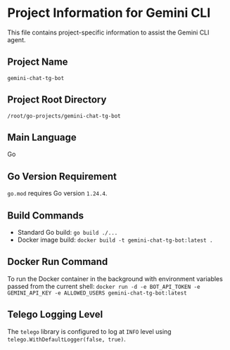 # Project Information for Gemini CLI

This file contains project-specific information to assist the Gemini CLI agent.

## Project Name
`gemini-chat-tg-bot`

## Project Root Directory
`/root/go-projects/gemini-chat-tg-bot`

## Main Language
Go

## Go Version Requirement
`go.mod` requires Go version `1.24.4`.

## Build Commands
- Standard Go build: `go build ./...`
- Docker image build: `docker build -t gemini-chat-tg-bot:latest .`

## Docker Run Command
To run the Docker container in the background with environment variables passed from the current shell:
`docker run -d -e BOT_API_TOKEN -e GEMINI_API_KEY -e ALLOWED_USERS gemini-chat-tg-bot:latest`

## Telego Logging Level
The `telego` library is configured to log at `INFO` level using `telego.WithDefaultLogger(false, true)`.
